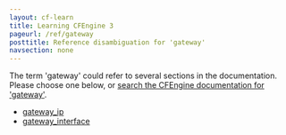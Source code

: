 ```yaml
---
layout: cf-learn
title: Learning CFEngine 3
pageurl: /ref/gateway
posttitle: Reference disambiguation for 'gateway'
navsection: none
---
```


The term 'gateway' could refer to several sections in the documentation. Please choose one below, or
[search the CFEngine documentation for 'gateway'](http://cfengine.com/docs/latest/search.html?q=gateway).

- [gateway_ip](http://cfengine.com/docs/latest/reference-promise-types-routes.html#gateway_ip)
- [gateway_interface](http://cfengine.com/docs/latest/reference-promise-types-routes.html#gateway_interface)

